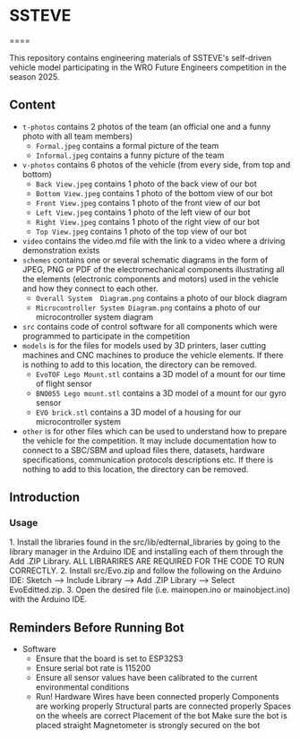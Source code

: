 # SSTEVE
====

This repository contains engineering materials of SSTEVE's self-driven vehicle model participating in the WRO Future Engineers competition in the season 2025.

## Content
* `t-photos` contains 2 photos of the team (an official one and a funny photo with all team members)
  * `Formal.jpeg` contains a formal picture of the team
  * `Informal.jpeg` contains a funny picture of the team
* `v-photos` contains 6 photos of the vehicle (from every side, from top and bottom)
  * `Back View.jpeg` contains 1 photo of the back view of our bot
  * `Bottom View.jpeg` contains 1 photo of the bottom view of our bot
  * `Front View.jpeg` contains 1 photo of the front view of our bot
  * `Left View.jpeg` contains 1 photo of the left view of our bot
  * `Right View.jpeg` contains 1 photo of the right view of our bot
  * `Top View.jpeg` contains 1 photo of the top view of our bot
* `video` contains the video.md file with the link to a video where a driving demonstration exists
* `schemes` contains one or several schematic diagrams in the form of JPEG, PNG or PDF of the electromechanical components illustrating all the elements (electronic components and motors) used in the vehicle and how they connect to each other.
  * `Overall System  Diagram.png` contains a photo of our block diagram
  * `Microcontroller System Diagram.png` contains a photo of our microcontroller system diagram
* `src` contains code of control software for all components which were programmed to participate in the competition
* `models` is for the files for models used by 3D printers, laser cutting machines and CNC machines to produce the vehicle elements. If there is nothing to add to this location, the directory can be removed.
  * `EvoTOF Lego Mount.stl` contains a 3D model of a mount for our time of flight sensor
  * `BNO055 Lego mount.stl` contains a 3D model of a mount for our gyro sensor
  * `EVO brick.stl` contains a 3D model of a housing for our microcontroller system
* `other` is for other files which can be used to understand how to prepare the vehicle for the competition. It may include documentation how to connect to a SBC/SBM and upload files there, datasets, hardware specifications, communication protocols descriptions etc. If there is nothing to add to this location, the directory can be removed.

## Introduction

### Usage
1.⁠ ⁠Install the libraries found in the src/lib/edternal_libraries by going to the library manager in the Arduino IDE and installing each of them through the Add .ZIP Library. ALL LIBRARIRES ARE REQUIRED FOR THE CODE TO RUN CORRECTLY. 
2.⁠ ⁠Install src/Evo.zip and follow the following on the Arduino IDE: Sketch --> Include Library --> Add .ZIP Library --> Select EvoEditted.zip. 
3.⁠ ⁠Open the desired file (i.e. mainopen.ino or mainobject.ino) with the Arduino IDE.

## Reminders Before Running Bot
- Software
  - Ensure that the board is set to ESP32S3
  - Ensure serial bot rate is 115200
  - Ensure all sensor values have been calibrated to the current environmental conditions
  - Run!
Hardware
Wires have been connected properly
Components are working properly
Structural parts are connected properly
Spaces on the wheels are correct
Placement of the bot
Make sure the bot is placed straight
Magnetometer is strongly secured on the bot


